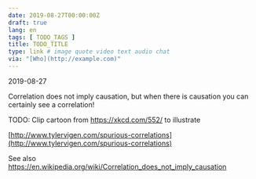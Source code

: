 ```yaml
---
date: 2019-08-27T00:00:00Z
draft: true
lang: en
tags: [ TODO_TAGS ]
title: TODO_TITLE
type: link # image quote video text audio chat
via: "[Who](http://example.com)"
---
```



2019-08-27

Correlation does not imply causation, but when there is causation you can certainly see a correlation!

TODO: Clip cartoon from https://xkcd.com/552/ to illustrate

[http://www.tylervigen.com/spurious-correlations](http://www.tylervigen.com/spurious-correlations)

See also https://en.wikipedia.org/wiki/Correlation_does_not_imply_causation

